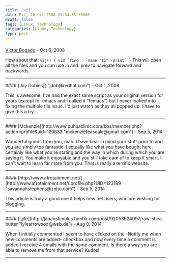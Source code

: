 ```yaml
---
title: 'vij'
date: Fri, 10 Oct 2008 21:34:35 +0000
draft: false
tags: [Linux, Technology]
categories: [Linux, Technology]
type: post
---
```



#### 
[Victor Bogado]( "victor@bogado.net") - <time datetime="2008-10-11 16:01:38">Oct 6, 2008</time>

How about that: ``vij() { vim `find . -name "$1" -print` }`` This will open all the files and you can use :n and :prev to navigate forward and backwards.
<hr />
#### 
[Jay Dobies]( "jdob@redhat.com") - <time datetime="2008-10-13 08:39:20">Oct 1, 2008</time>

This is awesome. I've had the exact same script as your original version for years (except for emacs and I called it "femacs") but I never looked into fixing the multiple file issue. I'd just watch as they all popped up. I have to give this a try.
<hr />
#### 
[Mckenzie](http://www.puhuaclinic.com/bbs/member.php?action=profile&uid=120633 "mckenzieteasdale@gmail.com") - <time datetime="2014-09-05 06:07:26">Sep 5, 2014</time>

Wonderful goods from you, man. I have bear in mind your stuff prior to and you are simply too fantastic. I actually like what you have bought here, certainly like what you're stating and the way in which during which you are saying it. You make it enjoyable and you still take care of to keep it smart. I can't wait to learn far more from you. That is really a terrific website.
<hr />
#### 
[http://www.afrotainment.net/](http://www.afrotainment.net/uprofile.php?UID=123189 "savannahstephens@zoho.com") - <time datetime="2014-09-05 03:42:47">Sep 5, 2014</time>

This article is truly a good one it helps new net users, who are wishing for blogging.
<hr />
#### 
[Lyle](http://japanstimulus.tumblr.com/post/92053624097/raw-shea-butter "lylearrowood@web.de") - <time datetime="2014-08-31 08:00:16">Aug 0, 2014</time>

When I initially commented I seem to have clicked on the -Notify me when new comments are added- checkbox and now every time a comment is added I receive 4 emails with the same comment. Is there a way you are able to remove me from that service? Kudos!
<hr />

